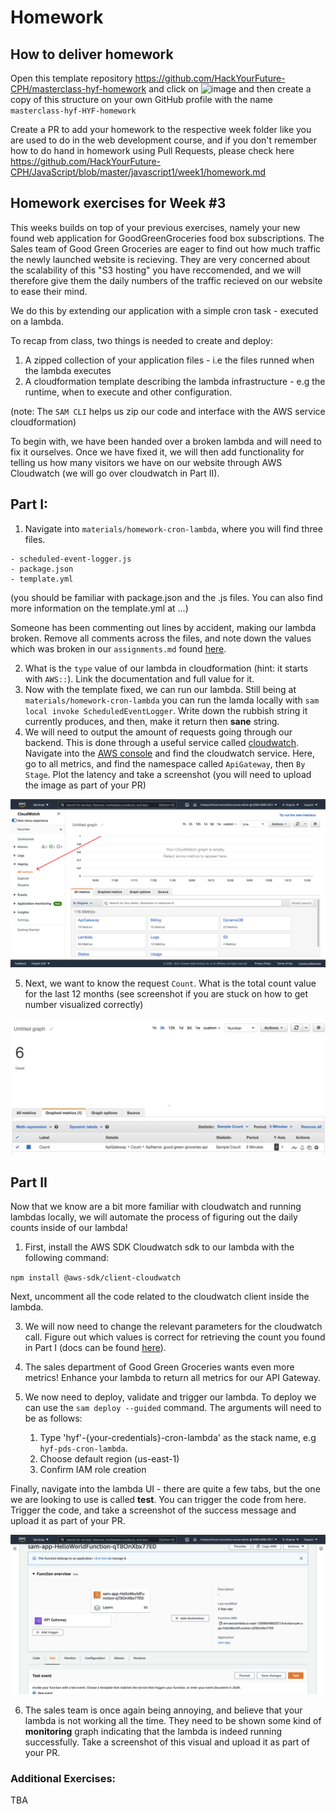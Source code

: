 # Homework

## How to deliver homework

Open this template repository https://github.com/HackYourFuture-CPH/masterclass-hyf-homework and click on ![image](https://user-images.githubusercontent.com/6642037/115988976-3796da80-a5bc-11eb-9184-554a2218b2ae.png) and then create a copy of this structure on your own GitHub profile with the name `masterclass-hyf-HYF-homework`

Create a PR to add your homework to the respective week folder like you are used to do in the web development course, and if you don't remember how to do hand in homework using Pull Requests, please check here https://github.com/HackYourFuture-CPH/JavaScript/blob/master/javascript1/week1/homework.md

## Homework exercises for Week #3

This weeks builds on top of your previous exercises, namely your new found web application for GoodGreenGroceries food box subscriptions. The Sales team of Good Green Groceries are eager to find out how much traffic the newly launched website is recieving. They are very concerned about the scalability of this "S3 hosting" you have reccomended, and we will therefore give them the daily numbers of the traffic recieved on our website to ease their mind.

We do this by extending our application with a simple cron task - executed on a lambda.

To recap from class, two things is needed to create and deploy:

1. A zipped collection of your application files - i.e the files runned when the lambda executes
2. A cloudformation template describing the lambda infrastructure - e.g the runtime, when to execute and other configuration.

(note: The `SAM CLI` helps us zip our code and interface with the AWS service cloudformation)

To begin with, we have been handed over a broken lambda and will need to fix it ourselves. Once we have fixed it, we will then add functionality for telling us how many visitors we have on our website through AWS Cloudwatch (we will go over cloudwatch in Part II).

## Part I:

1. Navigate into `materials/homework-cron-lambda`, where you will find three files.

```
- scheduled-event-logger.js
- package.json
- template.yml
```

(you should be familiar with package.json and the .js files. You can also find more information on the template.yml at ...)

Someone has been commenting out lines by accident, making our lambda broken. Remove all comments across the files, and note down the values which was broken in our `assignments.md` found [here](https://github.com/HackYourFuture-CPH/hyf-serverless-course/blob/main/week3/materials/homework-cron-lambda/assignments.md]).

2. What is the `type` value of our lambda in cloudformation (hint: it starts with `AWS::`). Link the documentation and full value for it.
3. Now with the template fixed, we can run our lambda. Still being at `materials/homework-cron-lambda` you can run the lamda locally with `sam local invoke ScheduledEventLogger`. Write down the rubbish string it currently produces, and then, make it return then **sane** string.
4. We will need to output the amount of requests going through our backend. This is done through a useful service called [cloudwatch](https://aws.amazon.com/cloudwatch/). Navigate into the [AWS console](https://console.aws.amazon.com) and find the cloudwatch service. Here, go to all metrics, and find the namespace called `ApiGateway`, then `By Stage`. Plot the latency and take a screenshot (you will need to upload the image as part of your PR)

![Kiku](../images/cloudwatch_metrics.png)

5. Next, we want to know the request `Count`. What is the total count value for the last 12 months (see screenshot if you are stuck on how to get number visualized correctly)

![Kiku](../images/cloudwatch_api_count.png)

## Part II

Now that we know are a bit more familiar with cloudwatch and running lambdas locally, we will automate the process of figuring out the daily counts inside of our lambda!

1. First, install the AWS SDK Cloudwatch sdk to our lambda with the following command:

`npm install @aws-sdk/client-cloudwatch`

Next, uncomment all the code related to the cloudwatch client inside the lambda.

3. We will now need to change the relevant parameters for the cloudwatch call. Figure out which values is correct for retrieving the count you found in Part I (docs can be found [here](https://docs.aws.amazon.com/apigateway/latest/developerguide/api-gateway-metrics-and-dimensions.html)).

4. The sales department of Good Green Groceries wants even more metrics! Enhance your lambda to return all metrics for our API Gateway.

5. We now need to deploy, validate and trigger our lambda. To deploy we can use the `sam deploy --guided` command. The arguments will need to be as follows:

   1. Type 'hyf'-{your-credentials}-cron-lambda' as the stack name, e.g `hyf-pds-cron-lambda`.
   2. Choose default region (us-east-1)
   3. Confirm IAM role creation

Finally, navigate into the lambda UI - there are quite a few tabs, but the one we are looking to use is called **test**. You can trigger the code from here. Trigger the code, and take a screenshot of the success message and upload it as part of your PR.

![Kiku](../images/lambda_invoke_ui.png)

6. The sales team is once again being annoying, and believe that your lambda is not working all the time. They need to be shown some kind of **monitoring** graph indicating that the lambda is indeed running successfully. Take a screenshot of this visual and upload it as part of your PR.

### Additional Exercises:
TBA
